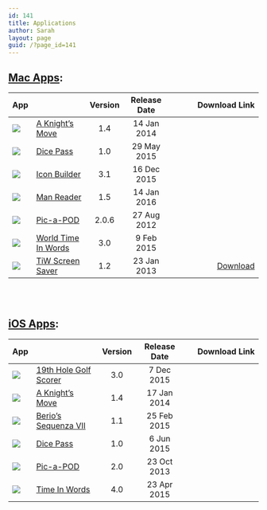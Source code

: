 ```yaml
---
id: 141
title: Applications
author: Sarah
layout: page
guid: /?page_id=141
---
```

<style>
 .mac_apps {
	 display:inline-block;overflow:hidden;background:url(https://linkmaker.itunes.apple.com/htmlResources/assets/en_us//images/web/linkmaker/badge_macappstore-lrg.png) no-repeat;width:165px;height:40px;@media only screen{background-image:url(https://linkmaker.itunes.apple.com/htmlResources/assets/en_us//images/web/linkmaker/badge_macappstore-lrg.svg);}
 }
 .ios_apps {
display:inline-block;overflow:hidden;background:url(https://linkmaker.itunes.apple.com/htmlResources/assets/en_us//images/web/linkmaker/badge_appstore-lrg.png) no-repeat;width:135px;height:40px;@media only screen{background-image:url(https://linkmaker.itunes.apple.com/htmlResources/assets/en_us//images/web/linkmaker/badge_appstore-lrg.svg);}
 }
</style>

## [Mac Apps][1]:

App                          || Version | Release Date      | Download Link                                                                                                                                                                                                                                                                                                                                                                                                                                                                                                                                              
:------ |:------------------- | :-----: | :---------------: | -------------:
![][2] | [A Knight&#8217;s Move][3] | 1.4     | 14 Jan 2014   | <a href="https://itunes.apple.com/us/app/a-knights-move/id533321133?mt=12&#038;uo=4" target="itunes_store" class="mac_apps"></a>
![][28] | [Dice Pass][29] | 1.0     | 29 May 2015   | <a href="https://itunes.apple.com/app/dice-pass/id997688302?mt=12&#038;uo=4" target="itunes_store" class="mac_apps"></a>
![][6] | [Icon Builder][7]          | 3.1   | 16 Dec 2015  | <a href="https://itunes.apple.com/us/app/icon-builder/id552293482?mt=12&#038;uo=4" target="itunes_store" class="mac_apps"></a>
![][8] | [Man Reader][9]            | 1.5     | 14 Jan 2016      | <a href="https://itunes.apple.com/us/app/man-reader/id522583774?mt=12&#038;uo=4" target="itunes_store" class="mac_apps"></a>
![][12] | [Pic-a-POD][13]           | 2.0.6   | 27 Aug 2012    | <a href="https://itunes.apple.com/us/app/pic-a-pod/id477909802?mt=12&#038;uo=4" target="itunes_store" class="mac_apps"></a>
![][14] | [World Time In Words][15] | 3.0     | 9 Feb 2015  | <a href="https://itunes.apple.com/us/app/time-in-words/id509085586?mt=12&#038;uo=4" target="itunes_store" class="mac_apps"></a>
![][16] | [TiW Screen Saver][17]    | 1.2     | 23 Jan 2013   | [Download][18]

<br>
<br>
  
## [iOS Apps][19]:

App                          || Version | Release Date      | Download Link                                                                                                                                                                                                                                                                                                                                                                                                                                                                                                                                              
:------ |:------------------- | :-----: | :---------------: | -------------:
![][20] | [19th Hole Golf Scorer][21]                  | 3.0     | 7 Dec 2015     | <a href="https://itunes.apple.com/us/app/the-19th-hole/id871686159?mt=8&#038;uo=4" target="itunes_store" class="ios_apps"></a>
![][22] | [A Knight&#8217;s Move][3]       | 1.4     | 17 Jan 2014 | <a href="https://itunes.apple.com/us/app/a-knights-move/id530090451?mt=8&#038;uo=4" target="itunes_store" class="ios_apps"></a>
![][23] | [Berio&#8217;s Sequenza VII][24] | 1.1     | 25 Feb 2015 | <a href="https://itunes.apple.com/us/app/sequenza-vii/id730234638?mt=8&#038;uo=4" target="itunes_store" class="ios_apps"></a>
![][30] | [Dice Pass][29] | 1.0     | 6 Jun 2015 | <a href="https://itunes.apple.com/app/dice-pass/id998397511?mt=8&#038;uo=4" target="itunes_store" class="ios_apps"></a>
![][25] | [Pic-a-POD][13]                  | 2.0     | 23 Oct 2013 | <a href="https://itunes.apple.com/us/app/pic-a-pod/id480086912?mt=8&#038;uo=4" target="itunes_store" class="ios_apps"></a>
![][26] | [Time In Words][27]              | 4.0     | 23 Apr 2015 | <a href="https://itunes.apple.com/us/app/time-in-words/id498403851?mt=8&#038;uo=4" target="itunes_store" class="ios_apps"></a>


 [1]: /apps-mac/ "Apps for Mac"
 [2]: /images/Knights36.png
 [3]: /knightsmove/
 [4]: /images/MacIconMaker36.png
 [5]: /icns-maker/
 [6]: /images/iOSIconMaker36.png
 [7]: /icon-builder/
 [8]: /images/ManReader36.png
 [9]: /manreader/
 [10]: /manreader-paddle/ManReader.zip
 [11]: https://pay.paddle.com/checkout/490552
 [12]: /images/Pic36.png
 [13]: http://www.picapod.com/
 [14]: /images/Time36.png
 [15]: /time-in-words-for-mac/
 [16]: /images/ScreenSaverIcon36.png
 [17]: /time-in-words-screen-saver-for-mac/
 [18]: /screensaver/TimeInWords-ScreenSaver.zip
 [19]: /apps-ios/ "Apps for iOS"
 [20]: /images/19th_36.png
 [21]: /19th-hole/
 [22]: /images/KM-ios36.png
 [23]: /images/Berio_36.png
 [24]: /berio/
 [25]: /images/pic-ios36.png
 [26]: /images/time-ios36.png
 [27]: /time-in-words/
 [28]: /images/DicePass_36.png
 [29]: /dicepass/
 [30]: /images/DicePass_iOS-36.png
 [31]: https://itunes.apple.com/app/dice-pass/id998397511